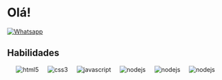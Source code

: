 
# Olá!
[![Whatsapp](https://img.shields.io/badge/WhatsApp-25D366?style=for-the-badge&logo=whatsapp&logoColor=white)](https://wa.me/+5588996459091)

## Habilidades

<div style='display: flex; justify-content: space-evenly;'>
	<img align='center' alt='html5' src="https://img.shields.io/badge/HTML5-E34F26?style=for-the-badge&logo=html5&logoColor=white"/>
	<img align='center' alt='css3' src="https://img.shields.io/badge/CSS3-1572B6?style=for-the-badge&logo=css3&logoColor=white"/>
	<img align='center' alt='javascript' src="https://img.shields.io/badge/JavaScript-F7DF1E?style=for-the-badge&logo=javascript&logoColor=black"/>
	<img align='center' alt='nodejs' src="https://img.shields.io/badge/Node.js-43853D?style=for-the-badge&logo=node.js&logoColor=white"/>
	<img align='center' alt='nodejs' src="https://img.shields.io/badge/MySQL-00000F?style=for-the-badge&logo=mysql&logoColor=white"/>
	<img align='center' alt='nodejs' src="https://img.shields.io/badge/PostgreSQL-316192?style=for-the-badge&logo=postgresql&logoColor=white"/>
</div>
